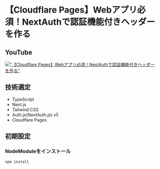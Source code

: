 # 【Cloudflare Pages】Webアプリ必須！NextAuthで認証機能付きヘッダーを作る

## YouTube

[!["【Cloudflare Pages】Webアプリ必須！NextAuthで認証機能付きヘッダーを作る"](https://i.ytimg.com/vi/EadIZK96lsE/maxresdefault.jpg)](https://youtu.be/EadIZK96lsE)

## 技術選定

- TypeScript
- Next.js
- Tailwind CSS
- Auth.js(NextAuth.js) v5
- Cloudflare Pages

## 初期設定

### NodeModuleをインストール

```bash
npm install
```
